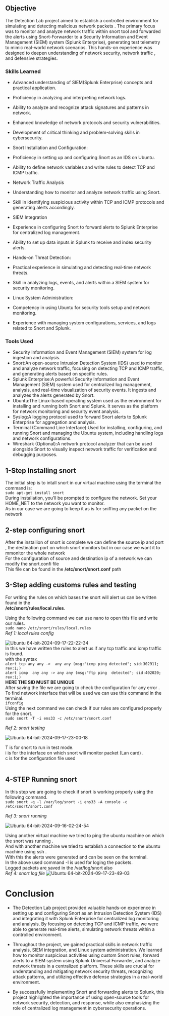## Objective


The Detection Lab project aimed to establish a controlled environment for simulating and detecting malicious network packets . The primary focus was to monitor and analyze network traffic within snort tool and forwarded the alerts using Snort-Forwarder  to a  Security Information and Event Management (SIEM) system (Splunk Enterprise), generating test telemetry to mimic real-world network scenarios. This hands-on experience was designed to deepen understanding of network security, network traffic , and defensive strategies.


### Skills Learned


- Advanced understanding of SIEM(Splunk Enterprise) concepts and practical application.
- Proficiency in analyzing and interpreting network logs.
- Ability to analyze and recognize attack signatures and patterns in network.
- Enhanced knowledge of network protocols and security vulnerabilities.
- Development of critical thinking and problem-solving skills in cybersecurity.
- Snort Installation and Configuration:
- Proficiency in setting up and configuring Snort as an IDS on Ubuntu.
- Ability to define network variables and write rules to detect TCP and ICMP traffic.
  
- Network Traffic Analysis
- Understanding how to monitor and analyze network traffic using Snort.
- Skill in identifying suspicious activity within TCP and ICMP protocols and generating alerts accordingly.
  
- SIEM Integration

- Experience in configuring Snort to forward alerts to Splunk Enterprise for centralized log management.
- Ability to set up data inputs in Splunk to receive and index security alerts.
- Hands-on Threat Detection:

- Practical experience in simulating and detecting real-time network threats.
- Skill in analyzing logs, events, and alerts within a SIEM system for security monitoring.
- Linux System Administration:

- Competency in using Ubuntu for security tools setup and network monitoring.
- Experience with managing system configurations, services, and logs related to Snort and Splunk.

### Tools Used


- Security Information and Event Management (SIEM) system for log ingestion and analysis.
- Snort:An open-source Intrusion Detection System (IDS) used to monitor and analyze network traffic, focusing on detecting TCP and ICMP traffic, and generating alerts based on specific rules.
- Splunk Enterprise:A powerful Security Information and Event Management (SIEM) system used for centralized log management, analysis, and real-time visualization of security events. It ingests and analyzes the alerts generated by Snort.
- Ubuntu:The Linux-based operating system used as the environment for installing and running both Snort and Splunk. It serves as the platform for network monitoring and security event analysis.
- Syslog:A logging protocol used to forward Snort alerts to Splunk Enterprise for aggregation and analysis.
- Terminal (Command Line Interface):Used for installing, configuring, and running Snort and managing the Ubuntu system, including handling logs and network configurations.
- Wireshark (Optional):A network protocol analyzer that can be used alongside Snort to visually inspect network traffic for verification and debugging purposes.


## 1-Step Installing snort 
The initial step is to intall snort in our virtual machine using the terminal the command is:<br>
       ```
        sudo apt-get install snort
        ```
<br>During installation, you’ll be prompted to configure the network. Set your HOME_NET to the network you want to monitor.<br>
As in our case we are going to keep it as is for sniffing any packet on the network
<br>
## 2-step configuring snort 
After the installion of snort is complete we can define the source ip and port , the destination port on which snort monitors but in our case we want it to mmonitor the whole network <br>
For the configuration of source and destination ip of a network we can modify the snort.confi file <br>
This file can be found in the
**/etc/snort/snort.conf** 
path<br>
## 3-Step adding customs rules and testing
For writing the rules on which bases the snort will alert us can be written found in the 
<br> **/etc/snort/rules/local.rules**.<br>

Using the following command we can use nano to open this file and write our rules.<br>
``
 sudo nano /etc/snort/rules/local.rules
``<br>
*Ref 1: local rules config*

![Ubuntu 64-bit-2024-09-17-22-22-34](https://github.com/user-attachments/assets/989d64ed-f895-454c-b80a-c739cb3b4bfc)
<br>
In this we have written the rules to alert us if any tcp traffic and icmp traffic is found.<br>
with the syntax <br>
``
alert tcp any any ->  any any (msg:"icmp ping detected"; sid:302911; rev:1;)
``<br>
``
alert icmp  any any -> any any (msg:"ftp ping  detected"; sid:402020; rev:1;)
``<br>
**HERE THE SID MUST BE UNIQUE**
<br>
After saving the file we are going to check the configuration for any error .<br>
To find network interface that will be used we can use this command in the terminal.<br>
 ``ifconfig``
<br>
 Using the next command we can check if our rules are configured properly for the snort.<br>
 ``
 sudo snort -T -i ens33 -c /etc/snort/snort.conf
 ``
<br>
 
*Ref 2: snort testing*

![Ubuntu 64-bit-2024-09-17-23-00-18](https://github.com/user-attachments/assets/00f7b73a-4714-4ebe-88b3-e949b06dfc1a)


T is for snort to run in test mode.<br>
i is for the interface on which snort will monitor packet (Lan card) .<br>
c is for the configuration file used<br>
<br>
## 4-STEP Running snort
In this step we are going to check if snort is working properly using the following command.<br>
``sudo snort -q -l /var/log/snort -i ens33 -A console -c /etc/snort/snort.conf ``

*Ref 3: snort running*

![Ubuntu 64-bit-2024-09-16-02-24-54](https://github.com/user-attachments/assets/d5465914-56d3-4012-82ac-f4d459d4fe82)

Using another virtual machine we tried to ping the ubuntu machine on which the snort was running .<br>
And with another machine we tried to establish a connection to the ubuntu machine using ssh .<br>
With this the alerts were generated and can be seen on the terminal.<br>
In the above used command -l is used for loging the packets.<br>
Logged packets are saved in the /var/log/snort also <br>
*Ref 4: snort log file*
![Ubuntu 64-bit-2024-09-17-23-49-03](https://github.com/user-attachments/assets/b07828f8-fac8-4e06-9427-d1fc56902dfe)


# Conclusion
- The Detection Lab project provided valuable hands-on experience in setting up and configuring Snort as an Intrusion Detection System (IDS) and integrating it with Splunk Enterprise for centralized log monitoring and analysis. By focusing on detecting TCP and ICMP traffic, we were able to generate real-time alerts, simulating network threats within a controlled environment.

- Throughout the project, we gained practical skills in network traffic analysis, SIEM integration, and Linux system administration. We learned how to monitor suspicious activities using custom Snort rules, forward alerts to a SIEM system using Splunk Universal Forwarder, and analyze network threats in a centralized platform. These skills are crucial for understanding and mitigating network security threats, recognizing attack patterns, and utilizing effective defense strategies in a real-world environment.

- By successfully implementing Snort and forwarding alerts to Splunk, this project highlighted the importance of using open-source tools for network security, detection, and response, while also emphasizing the role of centralized log management in cybersecurity operations.









